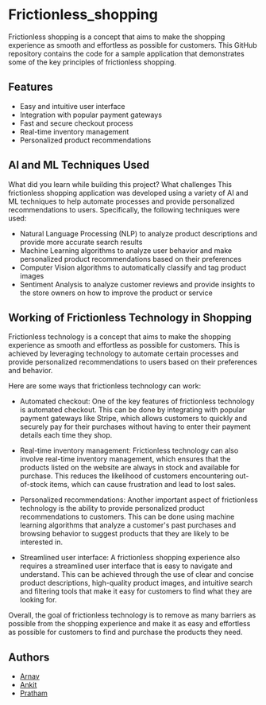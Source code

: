 # Frictionless_shopping

Frictionless shopping is a concept that aims to make the shopping experience as smooth and effortless as possible for customers. This GitHub repository contains the code for a sample application that demonstrates some of the key principles of frictionless shopping.

## Features
- Easy and intuitive user interface
- Integration with popular payment gateways
- Fast and secure checkout process
- Real-time inventory management
- Personalized product recommendations


## AI and ML Techniques Used

What did you learn while building this project? What challenges This frictionless shopping application was developed using a variety of AI and ML techniques to help automate processes and provide personalized recommendations to users. Specifically, the following techniques were used:

- Natural Language Processing (NLP) to analyze product descriptions and provide more accurate search results
- Machine Learning algorithms to analyze user behavior and make personalized product recommendations based on their preferences
- Computer Vision algorithms to automatically classify and tag product images
- Sentiment Analysis to analyze customer reviews and provide insights to the store owners on how to improve the product or service


## Working of Frictionless Technology in Shopping

Frictionless technology is a concept that aims to make the shopping experience as smooth and effortless as possible for customers. This is achieved by leveraging technology to automate certain processes and provide personalized recommendations to users based on their preferences and behavior.

Here are some ways that frictionless technology can work:

- Automated checkout: One of the key features of frictionless technology is automated checkout. This can be done by integrating with popular payment gateways like Stripe, which allows customers to quickly and securely pay for their purchases without having to enter their payment details each time they shop.

- Real-time inventory management: Frictionless technology can also involve real-time inventory management, which ensures that the products listed on the website are always in stock and available for purchase. This reduces the likelihood of customers encountering out-of-stock items, which can cause frustration and lead to lost sales.

- Personalized recommendations: Another important aspect of frictionless technology is the ability to provide personalized product recommendations to customers. This can be done using machine learning algorithms that analyze a customer's past purchases and browsing behavior to suggest products that they are likely to be interested in.

- Streamlined user interface: A frictionless shopping experience also requires a streamlined user interface that is easy to navigate and understand. This can be achieved through the use of clear and concise product descriptions, high-quality product images, and intuitive search and filtering tools that make it easy for customers to find what they are looking for.

Overall, the goal of frictionless technology is to remove as many barriers as possible from the shopping experience and make it as easy and effortless as possible for customers to find and purchase the products they need.




## Authors

- [Arnav](https://www.github.com/Arnav131003)
- [Ankit]()
- [Pratham](https://github.com/pratham-agarwalla)
